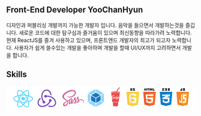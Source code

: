 ## Front-End Developer YooChanHyun

디자인과 퍼블리싱 개발까지 가능한 개발자 입니다.
음악을 들으면서 개발하는것을 즐깁니다.
새로운 코드에 대한 탐구심과 즐거움이 있으며 최신동향을 따라가려 노력합니다.
현재 ReactJS를 즐겨 사용하고 있으며, 프론트엔드 개발자의 최고가 되고자 노력합니다.
사용자가 쉽게 쓸수있는 개발을 좋아하며 개발을 할때 UI/UX까지 고려하면서 개발을 합니다.

## Skills
![ims_main](/etc/skills.png)
